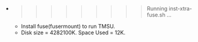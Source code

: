 * >>>>>>>>> Running inst-xtra-fuse.sh ...
  * Install fuse(fusermount) to run TMSU.
  * Disk size = 4282100K. Space Used = 12K.
